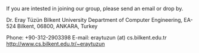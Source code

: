 If you are intested in joining our group, please send an email or drop by.

Dr. Eray Tüzün
Bilkent University
Department of Computer Engineering, EA-524
Bilkent, 06800, ANKARA, Turkey

Phone: +90-312-2903398 
E-mail: eraytuzun (at) cs.bilkent.edu.tr
http://www.cs.bilkent.edu.tr/~eraytuzun

